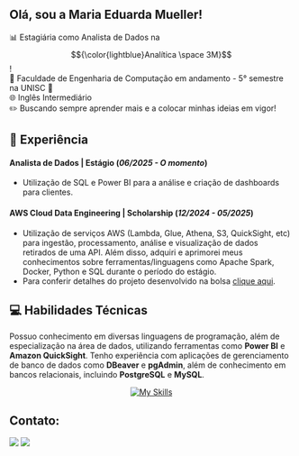 ## Olá, sou a Maria Eduarda Mueller!  <br>
📊 Estagiária como Analista de Dados na $${\color{lightblue}Analítica \space 3M}$$! <br>
🏫 Faculdade de Engenharia de Computação em andamento - 5° semestre na UNISC 🌟  <br>
🌐 Inglês Intermediário <br>
✏️ Buscando sempre aprender mais e a colocar minhas ideias em vigor!
 <br> 
<h2>💼 Experiência</h2>

#### **Analista de Dados | Estágio** (_06/2025 - O momento_)
- Utilização de SQL e Power BI para a análise e criação de dashboards para clientes. <br> 

#### **AWS Cloud Data Engineering | Scholarship** (_12/2024 - 05/2025_)
- Utilização de serviços AWS (Lambda, Glue, Athena, S3, QuickSight, etc) para ingestão, processamento, análise e visualização de dados retirados de uma API. Além disso, adquiri e aprimorei meus
conhecimentos sobre ferramentas/linguagens como Apache Spark, Docker, Python e SQL durante o período do estágio.
- Para conferir detalhes do projeto desenvolvido na bolsa [clique aqui](https://github.com/MariaEduardaMueller/Projetos/blob/main/ProgramadeBolsas.md). <br>

<h2>💻 Habilidades Técnicas</h2>

Possuo conhecimento em diversas linguagens de programação, além de especialização na área de dados, utilizando ferramentas como **Power BI** e **Amazon QuickSight**. Tenho experiência com aplicações de gerenciamento de banco de dados como **DBeaver** e **pgAdmin**, além de conhecimento em bancos relacionais, incluindo **PostgreSQL** e **MySQL**.
<div align="center">
  
  [![My Skills](https://skillicons.dev/icons?i=aws,docker,github,git,python,java,c,mysql,postgres,sqlite)](https://skillicons.dev)
  
</div>
<!-- Linguagens: Python, SQL, Java, C <br>
Banco de Dados: Mysql, PostgreSQL, SQL <br>
Visualização de Dados: Power BI, QuickSight <br>
Serviços AWS: Lambda, Glue, Athena, QuickSight, S3, Lake Formation <br>
Ferramentas: Docker, Git, Github, Apache Spark <br> -->

<!-- <hr> -->

<div><h2>Contato: </h2>
  <a href="https://www.linkedin.com/in/maria-eduarda-mueller/" target="_blank"><img src="https://img.shields.io/badge/-LinkedIn-%230077B5?style=for-the-badge&logo=devbox&logoColor=white" target="_blank"></a>
  <a href = "mailto:contato.mariaeduardamueller1@gmail.com"><img src="https://img.shields.io/badge/-Gmail-%23333?style=for-the-badge&logo=gmail&logoColor=white" target="_blank"></a>
</div>
